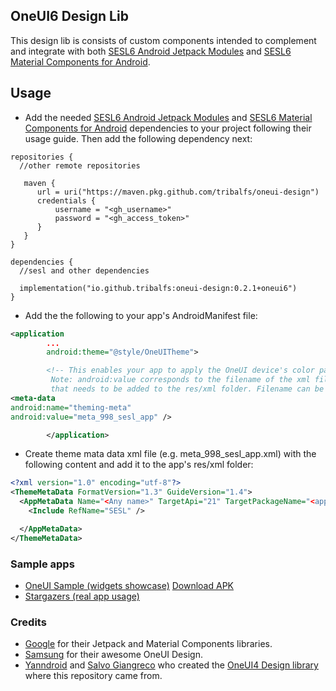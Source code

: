 ## OneUI6 Design Lib

This design lib is consists of custom components intended to complement and integrate with both [SESL6 Android Jetpack Modules](https://github.com/tribalfs/sesl-androidx?tab=readme-ov-file#sesloneui-android-jetpack-unofficial)
and [SESL6 Material Components for Android](https://github.com/tribalfs/sesl-material-components-android?tab=readme-ov-file#sesloneui-material-components-for-android-unofficial).

## Usage
- Add the needed [SESL6 Android Jetpack Modules](https://github.com/tribalfs/sesl-androidx?tab=readme-ov-file#sesloneui-android-jetpack-unofficial)
  and [SESL6 Material Components for Android](https://github.com/tribalfs/sesl-material-components-android?tab=readme-ov-file#sesloneui-material-components-for-android-unofficial)
  dependencies to your project following their usage guide. Then add the following dependency next:

```
repositories {
  //other remote repositories
  
   maven {
      url = uri("https://maven.pkg.github.com/tribalfs/oneui-design")
      credentials {
          username = "<gh_username>"
          password = "<gh_access_token>"
      }
   } 
}
```

```
dependencies {
  //sesl and other dependencies
  
  implementation("io.github.tribalfs:oneui-design:0.2.1+oneui6")
}
```

- Add the the following to your app's AndroidManifest file:
```xml
<application
        ...
        android:theme="@style/OneUITheme">

        <!-- This enables your app to apply the OneUI device's color pallete.
         Note: android:value corresponds to the filename of the xml file
         that needs to be added to the res/xml folder. Filename can be different.-->
<meta-data
android:name="theming-meta"
android:value="meta_998_sesl_app" />

        </application>
```

- Create theme mata data xml file (e.g. meta_998_sesl_app.xml) with the following content and add it to the app's res/xml folder:

```xml
<?xml version="1.0" encoding="utf-8"?>
<ThemeMetaData FormatVersion="1.3" GuideVersion="1.4">
  <AppMetaData Name="<Any name>" TargetApi="21" TargetPackageName="<app.package.name>" VersionCode="1" VersionName="">
    <Include RefName="SESL" />

  </AppMetaData>
</ThemeMetaData>
```

### Sample apps
- <a href="https://github.com/tribalfs/oneui-design/tree/oneui6/sample-app"> OneUI Sample (widgets showcase)</a> <a href="https://github.com/tribalfs/oneui-design/raw/oneui6/sample-app/release/sample-app-release.apk">Download APK</a>
- <a href="https://github.com/tribalfs/Stargazers">Stargazers (real app usage)</a>

### Credits
- [Google](https://developer.android.com/jetpack) for their Jetpack and Material Components libraries.
- [Samsung](https://www.samsung.com/) for their awesome OneUI Design.
- [Yanndroid](https://github.com/Yanndroid) and [Salvo Giangreco](https://github.com/salvogiangri) who created the [OneUI4 Design library](https://github.com/OneUIProject/oneui-design) where this repository came from. 
